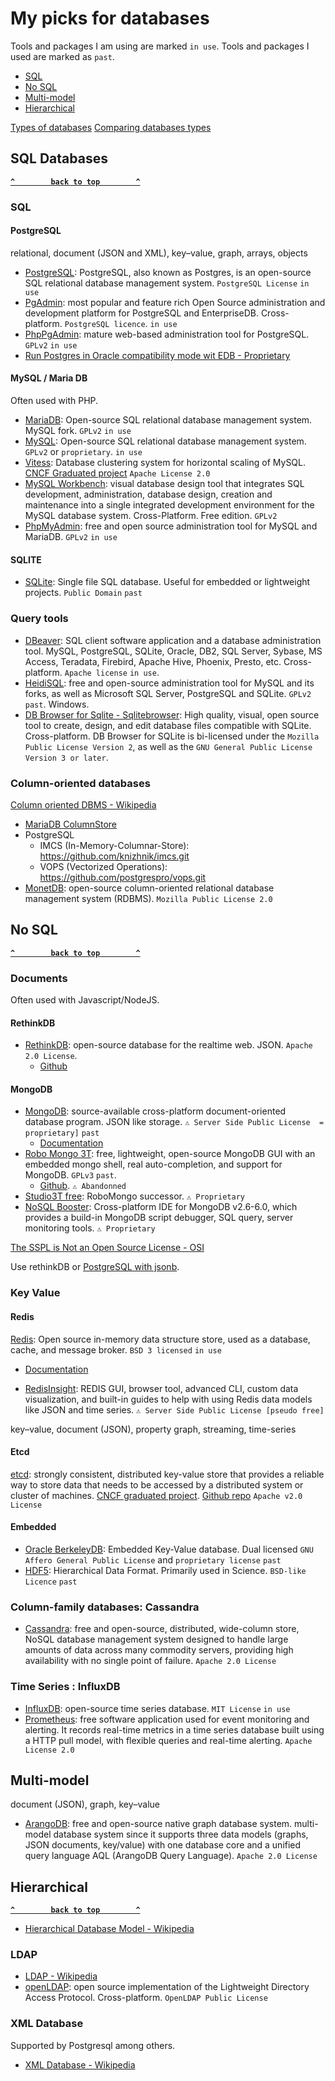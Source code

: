 # My picks for databases

Tools and packages I am using are marked `in use`.
Tools and packages I used are marked as `past`.

- [SQL](#sql)
- [No SQL](#no-sql)
- [Multi-model](#multi-model)
- [Hierarchical](#hierarchical)

[Types of databases](https://www.javatpoint.com/types-of-databases)
[Comparing databases types](https://www.prisma.io/dataguide/intro/comparing-database-types)

## SQL Databases ##
**[`^        back to top        ^`](#)**

### SQL ###

#### PostgreSQL ####
relational, document (JSON and XML), key–value, graph, arrays, objects

- [PostgreSQL](https://www.postgresql.org/): PostgreSQL, also known as Postgres, is an open-source SQL relational database management system. `PostgreSQL License` `in use`
- [PgAdmin](https://www.pgadmin.org/): most popular and feature rich Open Source administration and development platform for PostgreSQL and EnterpriseDB. Cross-platform. `PostgreSQL licence`. `in use`
- [PhpPgAdmin](https://github.com/phppgadmin/phppgadmin): mature web-based administration tool for PostgreSQL. `GPLv2` `in use`
- [Run Postgres in Oracle compatibility mode wit EDB - Proprietary](https://www.enterprisedb.com/postgres-tutorials/how-run-postgres-oracle-compatibility-mode)

#### MySQL / Maria DB ####

Often used with PHP.

- [MariaDB](https://mariadb.org/): Open-source SQL relational database management system. MySQL fork. `GPLv2` `in use`
- [MySQL](https://www.mysql.com/): Open-source SQL relational database management system. `GPLv2` or `proprietary`. `in use`
- [Vitess](https://vitess.io/): Database clustering system for horizontal scaling of MySQL. [CNCF Graduated project](https://www.cncf.io/projects/vitess/) `Apache License 2.0`
- [MySQL Workbench](https://www.mysql.com/products/workbench/): visual database design tool that integrates SQL development, administration, database design, creation and maintenance into a single integrated development environment for the MySQL database system. Cross-Platform. Free edition. `GPLv2`
- [PhpMyAdmin](https://www.phpmyadmin.net/): free and open source administration tool for MySQL and MariaDB. `GPLv2` `in use`

#### SQLITE ####
- [SQLite](https://www.sqlite.org/index.html): Single file SQL database. Useful for embedded or lightweight projects. `Public Domain` `past`

### Query tools ###
- [DBeaver](https://dbeaver.io/): SQL client software application and a database administration tool. MySQL, PostgreSQL, SQLite, Oracle, DB2, SQL Server, Sybase, MS Access, Teradata, Firebird, Apache Hive, Phoenix, Presto, etc. Cross-platform. `Apache license` `in use`. 
- [HeidiSQL](https://www.heidisql.com/): free and open-source administration tool for MySQL and its forks, as well as Microsoft SQL Server, PostgreSQL and SQLite. `GPLv2` `past`. Windows.
- [DB Browser for Sqlite - Sqlitebrowser](https://sqlitebrowser.org/about/): High quality, visual, open source tool to create, design, and edit database files compatible with SQLite. Cross-platform. DB Browser for SQLite is bi-licensed under the `Mozilla Public License Version 2`, as well as the `GNU General Public License Version 3 or later`.

### Column-oriented databases ###
[Column oriented DBMS - Wikipedia](https://en.wikipedia.org/wiki/Column-oriented_DBMS)
- [MariaDB ColumnStore](https://mariadb.com/kb/en/mariadb-columnstore/)
- PostgreSQL
  * IMCS (In-Memory-Columnar-Store): https://github.com/knizhnik/imcs.git
  * VOPS (Vectorized Operations): https://github.com/postgrespro/vops.git
- [MonetDB](https://www.monetdb.org/):  open-source column-oriented relational database management system (RDBMS). `Mozilla Public License 2.0`

## No SQL ##
**[`^        back to top        ^`](#)**

### Documents ###
Often used with Javascript/NodeJS.

#### RethinkDB ####
- [RethinkDB](https://rethinkdb.com/): open-source database for the realtime web. JSON. `Apache 2.0 License`.
  * [Github](https://github.com/rethinkdb/rethinkdb)

#### MongoDB ####
- [MongoDB](https://www.mongodb.com/): source-available cross-platform document-oriented database program. JSON like storage. `⚠ Server Side Public License  = proprietary]` `past`
  * [Documentation](https://www.mongodb.com/docs/)
- [Robo Mongo 3T](https://robomongo.org/): free, lightweight, open-source MongoDB GUI with an embedded mongo shell, real auto-completion, and support for MongoDB. `GPLv3` `past`. 
  * [Github](https://github.com/Studio3T/robomongo). `⚠ Abandonned`
- [Studio3T free](https://studio3t.com/free): RoboMongo successor. `⚠ Proprietary`
- [NoSQL Booster](https://nosqlbooster.com/): Cross-platform IDE for MongoDB v2.6-6.0, which provides a build-in MongoDB script debugger, SQL query, server monitoring tools. `⚠ Proprietary`

[The SSPL is Not an Open Source License - OSI ](https://opensource.org/node/1099)

Use rethinkDB or [PostgreSQL with jsonb](https://www.postgresql.org/docs/9.5/functions-json.html).

### Key Value ###

#### Redis ####
[Redis](https://redis.io/): Open source in-memory data structure store, used as a database, cache, and message broker. `BSD 3 licensed` `in use`
  * [Documentation](https://redis.io/docs/)
- [RedisInsight](https://redis.com/redis-enterprise/redis-insight/#insight-form): REDIS GUI, browser tool, advanced CLI, custom data visualization, and built-in guides to help with using Redis data models like JSON and time series. `⚠ Server Side Public License [pseudo free]`

key–value, document (JSON), property graph, streaming, time-series

#### Etcd ####
[etcd](): strongly consistent, distributed key-value store that provides a reliable way to store data that needs to be accessed by a distributed system or cluster of machines. [CNCF graduated project](https://www.cncf.io/projects/etcd/). [Github repo](https://github.com/etcd-io/etcd) `Apache v2.0 License`

#### Embedded ####
- [Oracle BerkeleyDB](https://www.oracle.com/fr/database/technologies/related/berkeleydb.html): Embedded Key-Value database. Dual licensed `GNU Affero General Public License` and `proprietary license` `past`
- [HDF5](https://www.hdfgroup.org/solutions/hdf5/): Hierarchical Data Format. Primarily used in Science. `BSD-like Licence` `past`

### Column-family databases: Cassandra ###
- [Cassandra](https://cassandra.apache.org/_/index.html): free and open-source, distributed, wide-column store, NoSQL database management system designed to handle large amounts of data across many commodity servers, providing high availability with no single point of failure. `Apache 2.0 License`

### Time Series : InfluxDB ###
- [InfluxDB](https://www.influxdata.com/): open-source time series database. `MIT License` `in use`
- [Prometheus](https://prometheus.io/): free software application used for event monitoring and alerting. It records real-time metrics in a time series database built using a HTTP pull model, with flexible queries and real-time alerting. `Apache License 2.0`

## Multi-model ##
document (JSON), graph, key–value
- [ArangoDB](https://www.arangodb.com/): free and open-source native graph database system. multi-model database system since it supports three data models (graphs, JSON documents, key/value) with one database core and a unified query language AQL (ArangoDB Query Language). `Apache 2.0 License`

## Hierarchical ##
**[`^        back to top        ^`](#)**
- [Hierarchical Database Model - Wikipedia](https://en.wikipedia.org/wiki/Hierarchical_database_model)
### LDAP ###
- [LDAP - Wikipedia](https://en.wikipedia.org/wiki/Lightweight_Directory_Access_Protocol)
- [openLDAP](https://www.openldap.org/): open source implementation of the Lightweight Directory Access Protocol. Cross-platform. `OpenLDAP Public License`
### XML Database ###
Supported by Postgresql among others.
- [XML Database - Wikipedia](https://en.wikipedia.org/wiki/XML_database)



